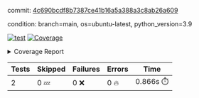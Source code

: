 commit: [4c690bcdf8b7387ce41b16a5a388a3c8ab26a609](https://github.com/rcmdnk/s3-reader/tree/4c690bcdf8b7387ce41b16a5a388a3c8ab26a609)

condition: branch=main, os=ubuntu-latest, python_version=3.9

[![test](https://github.com/rcmdnk/s3-reader/actions/workflows/test.yml/badge.svg)](https://github.com/rcmdnk/s3-reader/actions/runs/13025899571)
<a href="https://github.com/rcmdnk/s3-reader/blob/4c690bcdf8b7387ce41b16a5a388a3c8ab26a609/README.md"><img alt="Coverage" src="https://img.shields.io/badge/Coverage-35%25-red.svg" /></a><details><summary>Coverage Report </summary><table><tr><th>File</th><th>Stmts</th><th>Miss</th><th>Cover</th><th>Missing</th></tr><tbody><tr><td colspan="5"><b>src/s3_reader</b></td></tr><tr><td>&nbsp; &nbsp;<a href="https://github.com/rcmdnk/s3-reader/blob/4c690bcdf8b7387ce41b16a5a388a3c8ab26a609/src/s3_reader/file.py">file.py</a></td><td>91</td><td>62</td><td>32%</td><td><a href="https://github.com/rcmdnk/s3-reader/blob/4c690bcdf8b7387ce41b16a5a388a3c8ab26a609/src/s3_reader/file.py#L59-L62">59&ndash;62</a>, <a href="https://github.com/rcmdnk/s3-reader/blob/4c690bcdf8b7387ce41b16a5a388a3c8ab26a609/src/s3_reader/file.py#L65">65</a>, <a href="https://github.com/rcmdnk/s3-reader/blob/4c690bcdf8b7387ce41b16a5a388a3c8ab26a609/src/s3_reader/file.py#L68-L75">68&ndash;75</a>, <a href="https://github.com/rcmdnk/s3-reader/blob/4c690bcdf8b7387ce41b16a5a388a3c8ab26a609/src/s3_reader/file.py#L78-L80">78&ndash;80</a>, <a href="https://github.com/rcmdnk/s3-reader/blob/4c690bcdf8b7387ce41b16a5a388a3c8ab26a609/src/s3_reader/file.py#L84-L90">84&ndash;90</a>, <a href="https://github.com/rcmdnk/s3-reader/blob/4c690bcdf8b7387ce41b16a5a388a3c8ab26a609/src/s3_reader/file.py#L94-L98">94&ndash;98</a>, <a href="https://github.com/rcmdnk/s3-reader/blob/4c690bcdf8b7387ce41b16a5a388a3c8ab26a609/src/s3_reader/file.py#L103-L148">103&ndash;148</a>, <a href="https://github.com/rcmdnk/s3-reader/blob/4c690bcdf8b7387ce41b16a5a388a3c8ab26a609/src/s3_reader/file.py#L151-L164">151&ndash;164</a></td></tr><tr><td><b>TOTAL</b></td><td><b>96</b></td><td><b>62</b></td><td><b>35%</b></td><td>&nbsp;</td></tr></tbody></table></details>

| Tests | Skipped | Failures | Errors | Time |
| ----- | ------- | -------- | -------- | ------------------ |
| 2 | 0 :zzz: | 0 :x: | 0 :fire: | 0.866s :stopwatch: |

